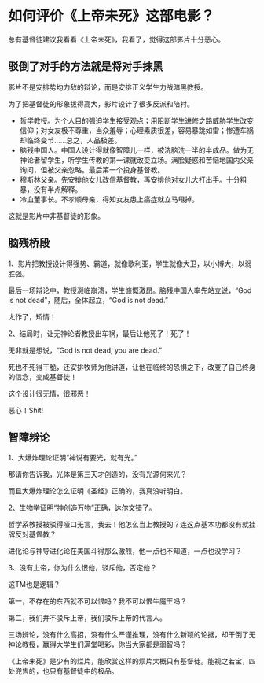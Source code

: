 # 如何评价《上帝未死》这部电影？

总有基督徒建议我看看《上帝未死》，我看了，觉得这部影片十分恶心。


## 驳倒了对手的方法就是将对手抹黑

影片不是安排势均力敌的辩论，而是安排正义学生力战暗黑教授。

为了把基督徒的形象拔得高大，影片设计了很多反派和陪衬。
- 哲学教授。为个人目的强迫学生接受观点；用阻断学生进修之路威胁学生改变信仰；对女友极不尊重，当众羞辱；心理素质很差，容易暴跳如雷；惨遭车祸却临终变节……总之，人品极差。
- 脑残中国人。中国人设计得就像智障儿一样，被洗脑洗一半的半成品。做为无神论者留学生，听学生传教的第一课就改变立场。满脸疑惑和苦恼地国内父亲询问，但被父亲忽略。最后第一个投身基督教。
- 穆斯林父亲。先安排他女儿改信基督教，再安排他对女儿大打出手。十分粗暴，没有半点解释。
- 冷血董事长。不孝顺母亲，得知女友患上癌症就立马甩掉。

这就是影片中非基督徒的形象。


## 脑残桥段
1、影片把教授设计得强势、霸道，就像歌利亚，学生就像大卫，以小博大，以弱胜强。

最后一场辩论中，教授濒临崩溃，学生慷慨激昂。脑残中国人率先站立说，“God is not dead”，随后，全体起立，“God is not dead.”

太作了，矫情！

2、结局时，让无神论者教授出车祸，最后让他死了！死了！

无非就是想说，“God is not dead, you are dead.”

死也不死得干脆，还安排牧师为他讲道，让他在临终的恐惧之下，改变了自己终身的信念，变成基督徒！

这个设计很无情，很邪恶！

恶心！Shit!

## 智障辨论

1、大爆炸理论证明“神说有要光，就有光。”

那请你告诉我，光体是第三天才创造的，没有光源何来光？

而且大爆炸理论怎么证明《圣经》正确的，我真没听明白。

2、生物学证明“神创造万物”正确，达尔文错了。

哲学系教授被驳得哑口无言，我去！他怎么当上教授的？连这点基本功都没有就挂牌反对基督教？

进化论与神导进化论在美国斗得那么激烈，他一点也不知道，一点也没学习？


3、没有上帝，你为什么恨他，驳斥他，否定他？

这TM也是逻辑？

第一，不存在的东西就不可以恨吗？我不可以恨牛魔王吗？

第二，我们并不驳斥上帝，我们驳斥上帝的代言人。

三场辨论，没有什么高招，没有什么严谨推理，没有什么新颖的论据，却干倒了无神论教授，赢得大学生们满堂喝彩，你当大家都是弱智吗？


《上帝未死》是少有的烂片，能欣赏这样的烦片大概只有基督徒。能视之若宝，四处兜售的，也只有基督徒中的极品。